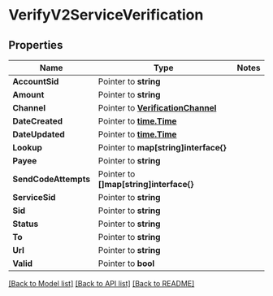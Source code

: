 # VerifyV2ServiceVerification

## Properties
Name | Type | Notes
------------ | ------------- | -------------
**AccountSid** | Pointer to **string** | 
**Amount** | Pointer to **string** | 
**Channel** | Pointer to [**VerificationChannel**](verification_channel.md) | 
**DateCreated** | Pointer to [**time.Time**](time.Time.md) | 
**DateUpdated** | Pointer to [**time.Time**](time.Time.md) | 
**Lookup** | Pointer to **map[string]interface{}** | 
**Payee** | Pointer to **string** | 
**SendCodeAttempts** | Pointer to **[]map[string]interface{}** | 
**ServiceSid** | Pointer to **string** | 
**Sid** | Pointer to **string** | 
**Status** | Pointer to **string** | 
**To** | Pointer to **string** | 
**Url** | Pointer to **string** | 
**Valid** | Pointer to **bool** | 

[[Back to Model list]](../README.md#documentation-for-models) [[Back to API list]](../README.md#documentation-for-api-endpoints) [[Back to README]](../README.md)


